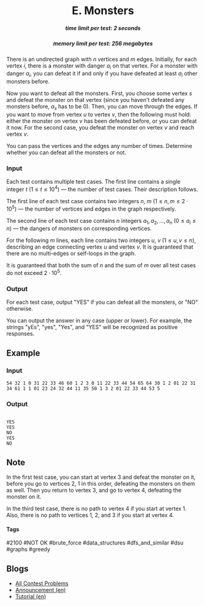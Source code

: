 <h1 style='text-align: center;'> E. Monsters</h1>

<h5 style='text-align: center;'>time limit per test: 2 seconds</h5>
<h5 style='text-align: center;'>memory limit per test: 256 megabytes</h5>

There is an undirected graph with $n$ vertices and $m$ edges. Initially, for each vertex $i$, there is a monster with danger $a_{i}$ on that vertex. For a monster with danger $a_{i}$, you can defeat it if and only if you have defeated at least $a_{i}$ other monsters before.

Now you want to defeat all the monsters. First, you choose some vertex $s$ and defeat the monster on that vertex (since you haven't defeated any monsters before, $a_{s}$ has to be $0$). Then, you can move through the edges. If you want to move from vertex $u$ to vertex $v$, then the following must hold: either the monster on vertex $v$ has been defeated before, or you can defeat it now. For the second case, you defeat the monster on vertex $v$ and reach vertex $v$.

You can pass the vertices and the edges any number of times. Determine whether you can defeat all the monsters or not.

### Input

Each test contains multiple test cases. The first line contains a single integer $t$ ($1 \le t \le 10^4$) — the number of test cases. Their description follows.

The first line of each test case contains two integers $n$, $m$ ($1 \le n, m \le 2 \cdot 10^5$) — the number of vertices and edges in the graph respectively. 

The second line of each test case contains $n$ integers $a_{1}, a_{2}, \ldots, a_{n}$ ($0 \le a_{i} \le n$) — the dangers of monsters on corresponding vertices.

For the following $m$ lines, each line contains two integers $u$, $v$ ($1 \le u, v \le n$), describing an edge connecting vertex $u$ and vertex $v$. It is guaranteed that there are no multi-edges or self-loops in the graph.

It is guaranteed that both the sum of $n$ and the sum of $m$ over all test cases do not exceed $2 \cdot 10^5$.

### Output

For each test case, output "YES" if you can defeat all the monsters, or "NO" otherwise.

You can output the answer in any case (upper or lower). For example, the strings "yEs", "yes", "Yes", and "YES" will be recognized as positive responses.

## Example

### Input


```text
54 32 1 0 31 22 33 46 60 1 2 3 0 11 22 33 44 54 65 64 30 1 2 01 22 31 34 61 1 1 01 23 24 32 44 11 35 50 1 3 2 01 22 33 44 53 5
```
### Output

```text

YES
YES
NO
YES
NO

```
## Note

In the first test case, you can start at vertex $3$ and defeat the monster on it, before you go to vertices $2$, $1$ in this order, defeating the monsters on them as well. Then you return to vertex $3$, and go to vertex $4$, defeating the monster on it.

In the third test case, there is no path to vertex $4$ if you start at vertex $1$. Also, there is no path to vertices $1$, $2$, and $3$ if you start at vertex $4$.



#### Tags 

#2100 #NOT OK #brute_force #data_structures #dfs_and_similar #dsu #graphs #greedy 

## Blogs
- [All Contest Problems](../CodeTON_Round_4_(Div._1_+_Div._2,_Rated,_Prizes!).md)
- [Announcement (en)](../blogs/Announcement_(en).md)
- [Tutorial (en)](../blogs/Tutorial_(en).md)
